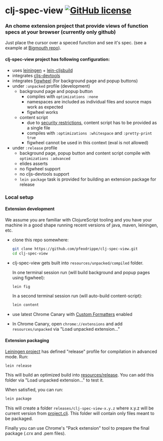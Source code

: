 # clj-spec-view [![GitHub license](https://img.shields.io/github/license/binaryage/chromex-sample.svg)](license.txt)

### An chome extension project that provide views of function specs at your browser (currently only github)

Just place the cursor over a speced function and see it's spec. (see a example at [Bigmouth repo](https://github.com/athos/Bigmouth/blob/master/src/bigmouth/interaction.clj)).

#### **clj-spec-view** project has following configuration:

  * uses [leiningen](http://leiningen.org) + [lein-cljsbuild](https://github.com/emezeske/lein-cljsbuild)
  * integrates [cljs-devtools](https://github.com/binaryage/cljs-devtools)
  * integrates [figwheel](https://github.com/bhauman/lein-figwheel) (for background page and popup buttons)
  * under `:unpacked` profile (development)
    * background page and popup button
      * compiles with `optimizations :none`
      * namespaces are included as individual files and source maps work as expected
      * figwheel works
    * content script
      * due to [security restrictions](https://github.com/binaryage/chromex-sample/issues/2), content script has to be provided as a single file
      * compiles with `:optimizations :whitespace` and `:pretty-print true`
      * figwheel cannot be used in this context (eval is not allowed)
  * under `:release` profile
    * background page, popup button and content script compile with `optimizations :advanced`
    * elides asserts
    * no figwheel support
    * no cljs-devtools support
    * `lein package` task is provided for building an extension package for release

### Local setup

#### Extension development

We assume you are familiar with ClojureScript tooling and you have your machine in a good shape running recent versions of
java, maven, leiningen, etc.

  * clone this repo somewhere:
    ```bash
    git clone https://github.com/pfeodrippe/clj-spec-view.git
    cd clj-spec-view
    ```
  * clj-spec-view gets built into `resources/unpacked/compiled` folder.

    In one terminal session run (will build background and popup pages using figwheel):
    ```bash
    lein fig
    ```
    In a second terminal session run (will auto-build content-script):
    ```bash
    lein content
    ```
  * use latest Chrome Canary with [Custom Formatters](https://github.com/binaryage/cljs-devtools#enable-custom-formatters-in-your-chrome-canary) enabled
  * In Chrome Canary, open `chrome://extensions` and add `resources/unpacked` via "Load unpacked extension..."

#### Extension packaging

[Leiningen project](project.clj) has defined "release" profile for compilation in advanced mode. Run:
```bash
lein release
```

This will build an optimized build into [resources/release](resources/release). You can add this folder via "Load unpacked extension..."
to test it.

When satisfied, you can run:
```bash
lein package
```

This will create a folder `releases/clj-spec-view-x.y.z` where x.y.z will be current version from [project.clj](project.clj).
This folder will contain only files meant to be packaged.

Finally you can use Chrome's "Pack extension" tool to prepare the final package (.crx and .pem files).
